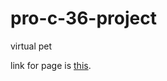 # pro-c-36-project
virtual pet

link for page is [this](https://aayushjadhav.github.io/pro-c-36-project/Virtual-Pet-Template-main).
